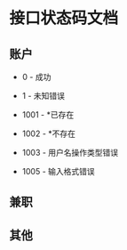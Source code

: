 # 接口状态码文档

## 账户

- 0 - 成功

- 1 - 未知错误
- 1001 - *已存在
- 1002 - *不存在
- 1003 - 用户名操作类型错误
- 1005 - 输入格式错误

## 兼职

## 其他

